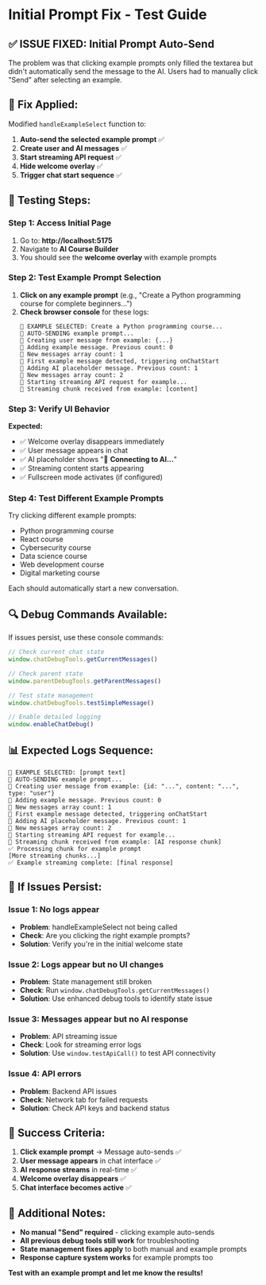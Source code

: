 # Initial Prompt Fix - Test Guide

## ✅ **ISSUE FIXED**: Initial Prompt Auto-Send

The problem was that clicking example prompts only filled the textarea but didn't automatically send the message to the AI. Users had to manually click "Send" after selecting an example.

## 🔧 **Fix Applied:**

Modified `handleExampleSelect` function to:
1. **Auto-send the selected example prompt** ✅
2. **Create user and AI messages** ✅
3. **Start streaming API request** ✅
4. **Hide welcome overlay** ✅
5. **Trigger chat start sequence** ✅

## 🧪 **Testing Steps:**

### **Step 1: Access Initial Page**
1. Go to: **http://localhost:5175**
2. Navigate to **AI Course Builder**
3. You should see the **welcome overlay** with example prompts

### **Step 2: Test Example Prompt Selection**
1. **Click on any example prompt** (e.g., "Create a Python programming course for complete beginners...")
2. **Check browser console** for these logs:
   ```
   🎯 EXAMPLE SELECTED: Create a Python programming course...
   🚀 AUTO-SENDING example prompt...
   👤 Creating user message from example: {...}
   👤 Adding example message. Previous count: 0
   👤 New messages array count: 1
   🚀 First example message detected, triggering onChatStart
   🤖 Adding AI placeholder message. Previous count: 1
   🤖 New messages array count: 2
   🚀 Starting streaming API request for example...
   📡 Streaming chunk received from example: [content]
   ```

### **Step 3: Verify UI Behavior**
**Expected:**
- ✅ Welcome overlay disappears immediately
- ✅ User message appears in chat
- ✅ AI placeholder shows "🔄 **Connecting to AI...**"
- ✅ Streaming content starts appearing
- ✅ Fullscreen mode activates (if configured)

### **Step 4: Test Different Example Prompts**
Try clicking different example prompts:
- Python programming course
- React course
- Cybersecurity course
- Data science course
- Web development course
- Digital marketing course

Each should automatically start a new conversation.

## 🔍 **Debug Commands Available:**

If issues persist, use these console commands:

```javascript
// Check current chat state
window.chatDebugTools.getCurrentMessages()

// Check parent state
window.parentDebugTools.getParentMessages()

// Test state management
window.chatDebugTools.testSimpleMessage()

// Enable detailed logging
window.enableChatDebug()
```

## 📊 **Expected Logs Sequence:**

```
🎯 EXAMPLE SELECTED: [prompt text]
🚀 AUTO-SENDING example prompt...
👤 Creating user message from example: {id: "...", content: "...", type: "user"}
👤 Adding example message. Previous count: 0
👤 New messages array count: 1
🚀 First example message detected, triggering onChatStart
🤖 Adding AI placeholder message. Previous count: 1
🤖 New messages array count: 2
🚀 Starting streaming API request for example...
📡 Streaming chunk received from example: [AI response chunk]
✅ Processing chunk for example prompt
[More streaming chunks...]
✅ Example streaming complete: [final response]
```

## 🚨 **If Issues Persist:**

### **Issue 1: No logs appear**
- **Problem**: handleExampleSelect not being called
- **Check**: Are you clicking the right example prompts?
- **Solution**: Verify you're in the initial welcome state

### **Issue 2: Logs appear but no UI changes**
- **Problem**: State management still broken
- **Check**: Run `window.chatDebugTools.getCurrentMessages()`
- **Solution**: Use enhanced debug tools to identify state issue

### **Issue 3: Messages appear but no AI response**
- **Problem**: API streaming issue
- **Check**: Look for streaming error logs
- **Solution**: Use `window.testApiCall()` to test API connectivity

### **Issue 4: API errors**
- **Problem**: Backend API issues
- **Check**: Network tab for failed requests
- **Solution**: Check API keys and backend status

## 🎯 **Success Criteria:**

1. **Click example prompt** → Message auto-sends ✅
2. **User message appears** in chat interface ✅
3. **AI response streams** in real-time ✅
4. **Welcome overlay disappears** ✅
5. **Chat interface becomes active** ✅

## 📝 **Additional Notes:**

- **No manual "Send" required** - clicking example auto-sends
- **All previous debug tools still work** for troubleshooting
- **State management fixes apply** to both manual and example prompts
- **Response capture system works** for example prompts too

**Test with an example prompt and let me know the results!**
